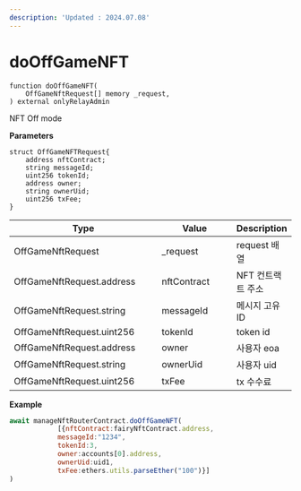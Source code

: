 ```yaml
---
description: 'Updated : 2024.07.08'
---
```


# doOffGameNFT

```solidity
function doOffGameNFT(
    OffGameNftRequest[] memory _request,
) external onlyRelayAdmin
```



NFT Off mode



**Parameters**

```solidity
struct OffGameNFTRequest{
    address nftContract;
    string messageId;
    uint256 tokenId;
    address owner;
    string ownerUid;
    uint256 txFee;
}
```

<table><thead><tr><th width="279.4">Type</th><th width="150">Value</th><th>Description</th></tr></thead><tbody><tr><td>OffGameNftRequest</td><td>_request</td><td>request 배열</td></tr><tr><td>OffGameNftRequest.address</td><td>nftContract</td><td>NFT 컨트랙트 주소</td></tr><tr><td>OffGameNftRequest.string</td><td>messageId</td><td>메시지 고유 ID</td></tr><tr><td>OffGameNftRequest.uint256</td><td>tokenId</td><td>token id</td></tr><tr><td>OffGameNftRequest.address</td><td>owner</td><td>사용자 eoa</td></tr><tr><td>OffGameNftRequest.string</td><td>ownerUid</td><td>사용자 uid</td></tr><tr><td>OffGameNftRequest.uint256</td><td>txFee</td><td>tx 수수료</td></tr></tbody></table>



**Example**

```javascript
await manageNftRouterContract.doOffGameNFT(
            [{nftContract:fairyNftContract.address,
            messageId:"1234", 
            tokenId:3, 
            owner:accounts[0].address, 
            ownerUid:uid1, 
            txFee:ethers.utils.parseEther("100")}]
)
```



